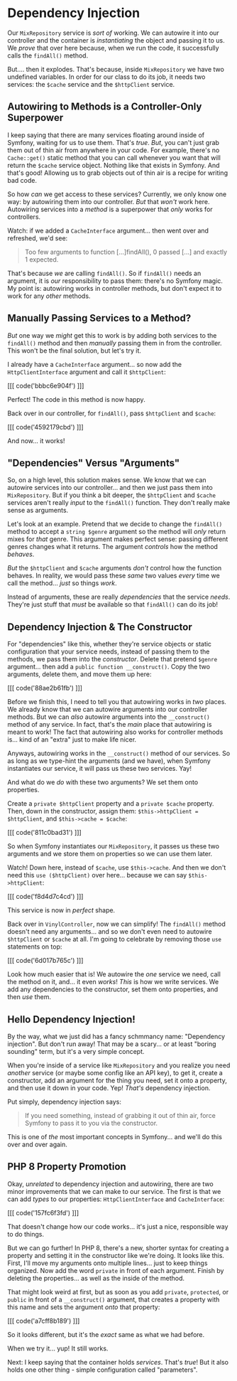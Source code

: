 # Dependency Injection

Our `MixRepository` service is *sort of* working. We can autowire it into our
controller and the container is *instantiating* the object and passing it to us.
We *prove* that over here because, when we run the code, it successfully calls
the `findAll()` method.

But.... then it explodes. That's because, inside `MixRepository` we have two
undefined variables. In order for our class to do its job, it needs two services: the
`$cache` service and the `$httpClient` service.

## Autowiring to Methods is a Controller-Only Superpower

I keep saying that there are many services floating around inside of Symfony, waiting
for us to use them. That's *true*. *But*, you can't just grab them out of thin air
from anywhere in your code. For example, there's no `Cache::get()` static method
that you can call whenever you want that will return the `$cache` service object.
Nothing like that exists in Symfony. And that's good! Allowing us to grab objects
out of thin air is a recipe for writing bad code.

So how *can* we get access to these services? Currently, we only know one way: by
autowiring them into our controller. *But* that *won't* work here. Autowiring services
into a *method* is a superpower that *only* works for controllers.

Watch: if we added a `CacheInterface` argument... then went over and refreshed,
we'd see:

> Too few arguments to function [...]findAll(), 0 passed [...] and exactly 1 expected.

That's because *we* are calling `findAll()`. So if `findAll()` needs an argument,
it is *our* responsibility to pass them: there's no Symfony magic. My point is:
autowiring works in controller methods, but don't expect it to work for any
*other* methods.

## Manually Passing Services to a Method?

*But* one way we *might* get this to work is by adding both services to the
`findAll()` method and then *manually* passing them in from the controller. This
won't be the final solution, but let's try it.

I already have a `CacheInterface` argument... so now add the
`HttpClientInterface` argument and call it `$httpClient`:

[[[ code('bbbc6e904f') ]]]

Perfect! The code in this method is now happy.

Back over in our controller, for `findAll()`, pass `$httpClient` and `$cache`:

[[[ code('4592179cbd') ]]]

And now... it works!

## "Dependencies" Versus "Arguments"

So, on a high level, this solution makes sense. We know that we can autowire services
into our controller... and then we just pass them into `MixRepository`. But if you
think a bit deeper, the `$httpClient` and `$cache` services aren't really *input*
to the `findAll()` function. They don't really make sense as arguments.

Let's look at an example. Pretend that we decide to change the `findAll()` method
to accept a `string $genre` argument so the method will *only* return mixes for
*that* genre. This argument makes perfect sense: passing different genres changes
what it returns. The argument *controls* how the method *behaves*.

*But* the `$httpClient` and `$cache` arguments *don't* control how the function
behaves. In reality, we would pass these *same* two values *every* time we call the
method... *just* so things *work*.

Instead of arguments, these are really *dependencies* that the service *needs*.
They're just stuff that *must* be available so that `findAll()` can do its job!

## Dependency Injection & The Constructor

For "dependencies" like this, whether they're service objects or static
configuration that your service needs, instead of passing them to the methods,
we pass them into the *constructor*. Delete that pretend `$genre` argument... then
add a `public function __construct()`. Copy the two arguments, delete them, and
move them up here:

[[[ code('88ae2b61fb') ]]]

Before we finish this, I need to tell you that autowiring works in *two* places. We
already know that we can autowire arguments into our controller methods. But we
can *also* autowire arguments into the `__construct()` method of any service. In
fact, that's the *main* place that autowiring is meant to work! The fact that
autowiring also works for controller methods is... kind of an "extra" just to make
life nicer.

Anyways, autowiring works in the `__construct()` method of our services. So as long
as we type-hint the arguments (and we have), when Symfony instantiates our service,
it will pass us these two services. Yay!

And what do we *do* with these two arguments? We set them onto properties.

Create a `private $httpClient` property and a `private $cache` property. Then, down
in the constructor, assign them: `$this->httpClient = $httpClient`, and
`$this->cache = $cache`:

[[[ code('811c0bad31') ]]]

So when Symfony instantiates our `MixRepository`, it passes us these two arguments
and we store them on properties so we can use them later.

Watch! Down here, instead of `$cache`, use `$this->cache`. And then we don't need
this `use ($httpClient)` over here... because we can say `$this->httpClient`:

[[[ code('f8d4d7c4cd') ]]]

This service is now in *perfect* shape.

Back over in `VinylController`, now we can simplify! The `findAll()`
method doesn't need any arguments... and so we don't even need to autowire
`$httpClient` or `$cache` at all. I'm going to celebrate by removing those `use`
statements on top:

[[[ code('6d017b765c') ]]]

Look how much easier that is! We autowire the *one* service we need, call the method
on it, and... it even *works*! *This* is how we write services. We add any
dependencies to the constructor, set them onto properties, and then *use* them.

## Hello Dependency Injection!

By the way, what we just did has a fancy schmmancy name: "Dependency injection".
But don't run away! That may be a scary... or at least "boring sounding" term, but
it's a very simple concept.

When you're inside of a service like `MixRepository` and you realize you need
*another* service (or maybe some config like an API key), to get it, create a
constructor, add an argument for the thing you need, set it onto a property, and
then use it down in your code. Yep! *That's* dependency injection.

Put simply, dependency injection says:

> If you need something, instead of grabbing it out of thin air, force Symfony to
> pass it to you via the constructor.

This is one of *the* most important concepts in Symfony... and we'll do this over
and over again.

## PHP 8 Property Promotion

Okay, *unrelated* to dependency injection and autowiring, there are two minor
improvements that we can make to our service. The first is that we can add *types*
to our properties: `HttpClientInterface` and `CacheInterface`:

[[[ code('157fc6f3fd') ]]]

That doesn't change how our code works... it's just a nice, responsible way to do things.

But we can go further! In PHP 8, there's a new, shorter syntax for creating
a property and setting it in the constructor like we're doing. It looks like
this. First, I'll move my arguments onto multiple lines... just to keep things
organized. Now add the word `private` in front of each argument. Finish by
deleting the properties... as well as the inside of the method.

That might look weird at first, but as soon as you add `private`, `protected`, or
`public` in front of a `__construct()` argument, that creates a property with this
name and sets the argument *onto* that property:

[[[ code('a7cff8b189') ]]]

So it looks different, but it's the *exact* same as what we had before.

When we try it... yup! It still works.

Next: I keep saying that the container holds *services*. That's *true*! But it also
holds one other thing - simple configuration called "parameters".
